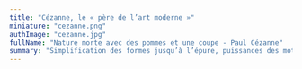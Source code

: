 ```yaml
---
title: "Cézanne, le « père de l’art moderne »"
miniature: "cezanne.png"
authImage: "cezanne.jpg"
fullName: "Nature morte avec des pommes et une coupe - Paul Cézanne"
summary: "Simplification des formes jusqu’à l’épure, puissances des motifs, Cézanne renverse la peinture, la libère, est considéré de son vivant comme « le précurseur d’un autre art ». Venez suivre les pas du maître."
---
```

